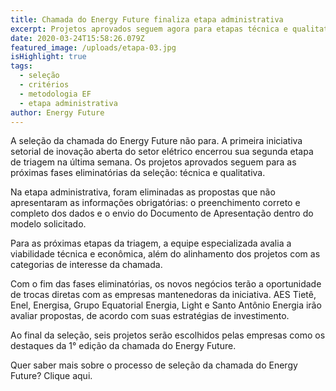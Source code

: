 ```yaml
---
title: Chamada do Energy Future finaliza etapa administrativa
excerpt: Projetos aprovados seguem agora para etapas técnica e qualitativa
date: 2020-03-24T15:58:26.079Z
featured_image: /uploads/etapa-03.jpg
isHighlight: true
tags:
  - seleção
  - critérios
  - metodologia EF
  - etapa administrativa
author: Energy Future
---
```

A seleção da chamada do Energy Future não para. A primeira iniciativa setorial de inovação aberta do setor elétrico encerrou sua segunda etapa de triagem na última semana. Os projetos aprovados seguem para as próximas fases eliminatórias da seleção: técnica e qualitativa. 	

Na etapa administrativa, foram eliminadas as propostas que não apresentaram as informações obrigatórias: o preenchimento correto e completo dos dados e o envio do Documento de Apresentação dentro do modelo solicitado. 

Para as próximas etapas da triagem, a equipe especializada avalia a viabilidade técnica e econômica, além do alinhamento dos projetos com as categorias de interesse da chamada.

Com o fim das fases eliminatórias, os novos negócios terão a oportunidade de trocas diretas com as empresas mantenedoras da iniciativa. AES Tietê, Enel, Energisa, Grupo Equatorial Energia, Light e Santo Antônio Energia irão avaliar propostas, de acordo com suas estratégias de investimento.

Ao final da seleção, seis projetos serão escolhidos pelas empresas como os destaques da 1° edição da chamada do Energy Future.

Quer saber mais sobre o processo de seleção da chamada do Energy Future? Clique aqui.
